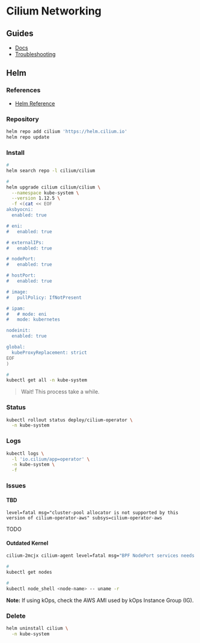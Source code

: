 # Cilium Networking

## Guides

- [Docs](https://docs.cilium.io/en/v1.9/gettingstarted/kind/)
- [Troubleshooting](https://docs.cilium.io/en/v1.9/operations/troubleshooting/)

## Helm

### References

- [Helm Reference](https://docs.cilium.io/en/stable/helm-reference/)

### Repository

```sh
helm repo add cilium 'https://helm.cilium.io'
helm repo update
```

### Install

```sh
#
helm search repo -l cilium/cilium

#
helm upgrade cilium cilium/cilium \
  --namespace kube-system \
  --version 1.12.5 \
  -f <(cat << EOF
aksbyocni:
  enabled: true

# eni:
#   enabled: true

# externalIPs:
#   enabled: true

# nodePort:
#   enabled: true

# hostPort:
#   enabled: true

# image:
#   pullPolicy: IfNotPresent

# ipam:
#   # mode: eni
#   mode: kubernetes

nodeinit:
  enabled: true

global:
  kubeProxyReplacement: strict
EOF
)

#
kubectl get all -n kube-system
```

> Wait! This process take a while.

<!-- ### Hubble Relay

```sh
# export KUBERNETES_IP='<kubernetes-ip>'
# export DOMAIN="${KUBERNETES_IP}.nip.io"

#
helm upgrade cilium cilium/cilium \
  --namespace kube-system \
  -f <(yq eval-all 'select(fileIndex == 0) * select(fileIndex == 1)' <(helm get values cilium -o yaml --namespace kube-system) <(cat << \EOF
hubble:
  relay:
    enabled: true
  # ui:
  #   ingress:
  #     enabled: true
  #     hosts:
  #     - hubble.${DOMAIN}
EOF
))
``` -->

### Status

```sh
kubectl rollout status deploy/cilium-operator \
  -n kube-system
```

### Logs

```sh
kubectl logs \
  -l 'io.cilium/app=operator' \
  -n kube-system \
  -f
```

<!-- ### Tips -->

<!-- #### Policy Trace

```sh
kubectl exec "$NODE1_CILIUM_POD" \
  -n kube-system \
    -- cilium policy trace \
      --src-identity 6 \
      --dst-identity 9560 \
      --dport 8053/UDP
``` -->

### Issues

#### TBD

```log
level=fatal msg="cluster-pool allocator is not supported by this version of cilium-operator-aws" subsys=cilium-operator-aws
```

TODO

#### Outdated Kernel

```sh
cilium-2mcjx cilium-agent level=fatal msg="BPF NodePort services needs kernel 4.17.0 or newer." subsys=daemon
```

```sh
#
kubectl get nodes

#
kubectl node_shell <node-name> -- uname -r
```

**Note:** If using kOps, check the AWS AMI used by kOps Instance Group (IG).

### Delete

```sh
helm uninstall cilium \
  -n kube-system
```
